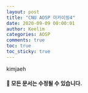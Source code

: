 ```yaml
---
layout: post
title: "CNU AOSP 아카이빙4"
date: 2020-09-09 00:00:01
author: Keelim
categories: AOSP
comments: true
toc: true
toc_sticky: true
---
```


kimjaeh

#### 🧶 모든 문서는 수정될 수 있습니다.
